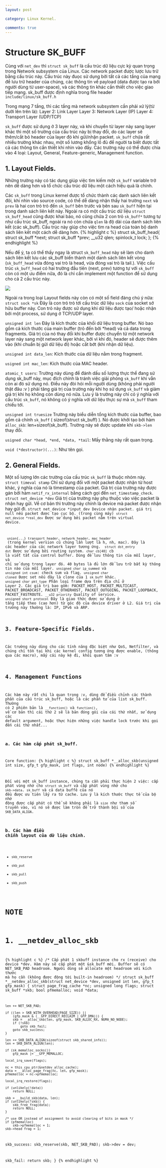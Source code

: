 ```yaml
---
layout: post

category: Linux Kernel.

comments: true
---
```


# Structure SK_BUFF

Cùng với <code>net_dev</code> thì <code>struct sk_buff</code> là cấu trúc dữ liệu cực kỳ quan trọng trong Network subsystem của Linux. Các network packet được lược lưu trữ bằng cấu trúc này. Cấu trúc này đuọc sử dụng bởi tất cả các tầng của mạng để lưu trữ header của chúng, các thông tin về payload (data được tạo ra bởi người dùng từ user-space), và các thông tin khác cần thiết cho việc giao tiếp mạng.
sk_buff được định nghĩa trong file header <code>include/linux/sk_buff.h</code>

Trong mạng 7 tầng, thì các tầng mà network subsystem cần phải xử lý(từ dưỡi lên trên là):
    Layer 2: Link Layer
    Layer 3: Network Layer (IP)
    Layer 4: Transport Layer (UDP/TCP)

<code>sk_buff</code> được sử dụng ở 3 layer này, và khi chuyển từ layer này sang layer khác thì một số trường của cấu trúc này bị thay đổi, do các layer sẽ thêm/cắt bỏ header của layer đó khi gửi/nhận packet.
<code>sk_buff</code> chứa rất nhiều trường khác nhau, một số lương khổng lồ đủ để người ta biết được tất cả các thông tin cần thiết khi nhìn vào đấy. Các trường này có thể được chia vào 4 loại: Layout, General, Feature-generic, Management function.

## 1.  Layout Fields.
Những trường này có tác dụng giúp việc tìm kiếm một <code>sk_buff</code> variable trở nên dễ dàng hơn và tổ chức cấu trúc dữ liệu một cách hiệu quả là chính.

Các <code>sk_buff</code> trong Linux kernel được tổ chức thành các danh sách liên kết đôi, khi nhìn vào source code, có thể dễ dàng nhận thấy hai trường <code>next</code> và <code>prev</code> là hai con trỏ trỏ đến <code>sk_buff</code> bên trước và bên sau <code>sk_buff</code> hiện tại trong danh sách liên kết này. 
Ngoài ra có một cấu trúc dữ liệu <code>struct sk_buff_head</code> cũng được khai báo, nó cũng chứa 2 con trỏ <code>sk_buff*</code> tương tự như cấu trúc sk_buff, ngoài ra nó còn chứa <code>qlen</code> là độ dài của danh sách liên kết (các sk_buff). Cấu trúc này giúp cho việc tìm ra head của toàn bộ danh sách liên kết một cách dễ dàng hơn.
{% highlight c %}
struct sk_buff_head{
    struct sk_buff *next;
    struct sk_buff *prev;
    __u32   qlen;
    spinlock_t  lock;
};
{% endhighlight %}

Nếu để ý, ta có thể thấy ngay là struct <code>sk_buff_head</code> này sẽ làm cho danh sách liên kết lưu các sk_buff biến thành một danh sách liên kết vòng (<code>sk_buff_head</code> vừa đóng vai trò là head, vừa đóng vai trò là tail.). Việc cấu trúc <code>sk_buff_head</code> có hai trường đầu tiên (next, prev) tương tự với <code>sk_buff</code> còn có một ưu điểm nữa, đó là chỉ cần implement một function để sử dụng cho cả 2 cấu trúc này.

<a href="{{ site.url }}/images/skbuff/list_of_skbuff.PNG"><img src="{{ site.url }}/images/skbuff/list_of_skbuff.PNG"></a>

Ngoài ra trong loại Layout fields này còn có một số field đáng chú ý nữa:
<code>struct sock *sk</code> Đây là con trỏ trỏ tới cấu trúc dữ liệu <code>sock</code> của socket sở hữu buffer này. Con trỏ này được sử dụng khi dữ liệu được tạo/ hoặc nhận bởi một process, sử dụng ở TCP/UDP layer. <br/>

<code>unsigned int len</code> Đây là kích thước của khối dữ liệu trong buffer. Nó bao gồm cả kích thước của main buffer (trỏ đến bởi *head) và cả data trong fragments. Giá trị của nó thay đổi khi buffer được chuyển từ một network layer này sang một network layer khác, bởi vì khi đó, header sẽ được thêm vào (khi chuẩn bị gửi dữ liệu đi) hoặc cắt bớt (khi nhận dữ liệu).<br/>

<code>unsigned int data_len</code>: Kích thước của dữ liệu nằm trong fragment. <br/>

<code>usigned int mac_len</code>: Kích thước của MAC header. <br/>

<code>atomic_t users</code>: Trường này dùng để đánh dấu số lượng thực thể đang sử dụng sk_buff này, mục đích chính là tránh việc giải phóng <code>sk_buff</code> khi vẫn còn ai đó sử dụng nó. Điều này đòi hỏi mỗi người dùng (không phải người thật đâu :v ) phải tăng giá trị của trường này khi họ sử dụng <code>sk_buff</code> và giảm giá trị khi họ không còn dùng nó nữa. Lưu ý là trường này chỉ có ý nghĩa với cấu trúc <code>sk_buff</code>, nó không có ý nghĩa với dữ liệu thực sự mà <code>sk_buff</code> tham chiếu tới.<br/>

<code>unsigned int truesize</code> Trường này biểu diễn tổng kích thước của buffer, bao gồm cả chính <code>sk_buff</code> ( sizeof(struct sk_buff) ). Nó được khởi tạo bởi hàm <code>alloc_skb</code>: len+sizeof(sk_buff). Trường này sẽ được update khi <code>skb->len</code> thay đổi. <br/>

<code>usigned char *head, *end, *data, *tail</code>: Mấy thằng này rất quan trọng. <br/>

<code>void (*destructor)(...)</code>: Như tên gọi. <br/>

## 2.  General Fields.
Một số lượng lớn các trường của cấu trúc <code>sk_buff</code> là thuộc nhóm này.<br/>
<code>struct timeval stamp</code> Chỉ sử dụng đối với một packet được nhận từ host khác, ý nghĩa của nó là timestamp của packet. Giá trị của trường này được gán bởi hàm <code>netif_rx_internal</code> bằng cách gọi đến <code>net_timestamp_check</code>.
<code>struct net_device *dev</code> Giá trị của trường này phụ thuộc vào việc packet là nhận hay gửi. Về cơ bản thì trường này chính là device mà packet được nhận hay gửi đi.
<code>struct net_device *input_dev</dev> Device nhận packet. giá trị null nếu packet được tạo cục bộ. (trong cùng máy)
<code>struct net_device *real_dev</code> Được sử dụng bởi packet nằm trên virtual device.

<code> union{...} transport_header, network_header, mac_header </code> (trong kernel version cũ chúng lần lượt là h, nh, mac). Đây là các header của các network layer tương ứng.
<code> struct dst_entry dst</code> Được sử dụng bởi routing system.
<code>char cb[40]</code> cb là viết tắt của control buffer. Dùng để lưu thông tin của mỗi layer, và chỉ sử dụng trong layer đó. 40 bytes là đủ lớn để lưu trữ bất kỳ thông tin nào của mỗi layer.
<code>unsigned char ip_summed</code> và <code>unsigned int csum</code>: check sum và flag.
<code>unsigned char cloned</code> Được set nếu đây là clone của 1 <code>sk_buff</code> khác.
<code>unsigned char pkt_type</code> Phân loại frame dựa trên địa chỉ ở Layer 2. Các giá trị bao gồm: PACKET_HOST, PACKET_MULTICAST, PACKET_BROADCAST, PACKET_OTHERHOST, PACKET_OUTGOING, PACKET_LOOPBACK, PACKET_FASTROUTE.
<code>__u32 priority</code> Quality of service.
<code>unsigned short protocol</code> Đây là giao thức được sử dụng ở tầng tiếp theo (cao hơn) từ góc độ của device driver ở L2. Giá trị của trường này thường là: IP, IPv6 và ARP.

## 3.  Feature-Specific Fields.
Các trường này dùng cho các tính năng đặc biệt như QoS, Netfilter, và chúng chỉ tồn tại khi các kernel config tương ứng được enable, (thông qua các macro), mấy cái này kệ đi, khỏi quan tâm :v

## 4. Management Functions 
Các hàm này rất chi là quan trọng :v, dùng để điều chỉnh các thành phần của cấu trúc sk_buff, hoặc là các phần tử của list sk_buff. Thường có 2 phiên bản là <code>__function()</code> và <code>function()</code>, về cơ bản thì cái thứ 2 sẽ là bản đóng gói của cái thứ nhất, sử dụng các default argument, hoặc thực hiện những việc handle lock trước khi gọi đến cái thứ nhất...

### a. Các hàm cấp phát sk_buff.
Core function:
{% highlight c %}
struct sk_buff *__alloc_skb(unsigned int size, gfp_t gfp_mask,
			    int flags, int node)
{% endhighlight %}

Đối với một sk_buff instance, chúng ta cần phải thực hiện 2 việc: cấp phát vùng nhớ cho <code>struct sk_buff</code> và cấp phát vùng nhớ cho <code>skb->data</code>.
<code>sk_buff</code> và cả data buffẻ của nó đều được ưu tiên lấy ra từ cache.
Lưu ý là kích thước thực tế của bộ nhớ động được cấp phát có thể sẽ không phải là <code>size</code> như tham số truyền vào, vì nó sẽ được làm tròn để trở thành bội số của <code>SKB_DATA_ALIGN</code>.
### b. Các hàm điều chỉnh layout của dữ liệu chính.
-   <code>skb_reserve</code>
-   <code>skb_put</code>
-   <code>skb_pull</code>
-   <code>skb_push</code>

# NOTE
# 1. __netdev_alloc_skb 
{% highlight c %}
/*
Cấp phát 1 skbuff instance cho rx (receive) cho device *dev.
Hàm này sẽ cấp phát một &sk_buff mới. Buffer sẽ có NET_SKB_PAD
headroom. Người dùng sẽ allocate một headroom với kích thước mà
họ cần (không được động tới built-in headroom)
*/
struct sk_buff *__netdev_alloc_skb(struct net_device *dev, unsigned int len,
				   gfp_t gfp_mask)
{
	struct page_frag_cache *nc;
	unsigned long flags;
	struct sk_buff *skb;
	bool pfmemalloc;
	void *data;

	len += NET_SKB_PAD;

	if ((len > SKB_WITH_OVERHEAD(PAGE_SIZE)) ||
	    (gfp_mask & (__GFP_DIRECT_RECLAIM | GFP_DMA))) {
		skb = __alloc_skb(len, gfp_mask, SKB_ALLOC_RX, NUMA_NO_NODE);
		if (!skb)
			goto skb_fail;
		goto skb_success;
	}

	len += SKB_DATA_ALIGN(sizeof(struct skb_shared_info));
	len = SKB_DATA_ALIGN(len);

	if (sk_memalloc_socks())
		gfp_mask |= __GFP_MEMALLOC;

	local_irq_save(flags);

	nc = this_cpu_ptr(&netdev_alloc_cache);
	data = __alloc_page_frag(nc, len, gfp_mask);
	pfmemalloc = nc->pfmemalloc;

	local_irq_restore(flags);

	if (unlikely(!data))
		return NULL;

	skb = __build_skb(data, len);
	if (unlikely(!skb)) {
		skb_free_frag(data);
		return NULL;
	}

	/* use OR instead of assignment to avoid clearing of bits in mask */
	if (pfmemalloc)
		skb->pfmemalloc = 1;
	skb->head_frag = 1;

skb_success:
	skb_reserve(skb, NET_SKB_PAD);
	skb->dev = dev;

skb_fail:
	return skb;
}
{% endhighlight %}